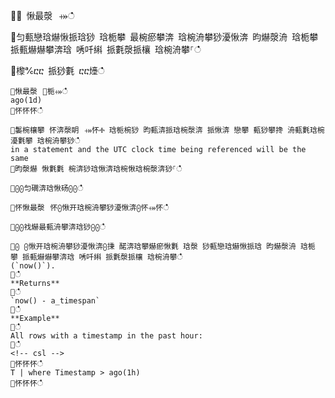 ਍⌀ 愀最漀⠀⤀ഀഀ
਍匀甀戀琀爀愀挀琀猀 琀栀攀 最椀瘀攀渀 琀椀洀攀猀瀀愀渀 昀爀漀洀 琀栀攀 挀甀爀爀攀渀琀 唀吀䌀 挀氀漀挀欀 琀椀洀攀⸀ഀഀ
਍㰀℀ⴀⴀ 挀猀氀 ⴀⴀ㸀ഀഀ
```਍愀最漀⠀㄀栀⤀ഀഀ
ago(1d)਍怀怀怀ഀഀ
਍䰀椀欀攀 怀渀漀眀⠀⤀怀Ⰰ 琀栀椀猀 昀甀渀挀琀椀漀渀 挀愀渀 戀攀 甀猀攀搀 洀甀氀琀椀瀀氀攀 琀椀洀攀猀ഀഀ
in a statement and the UTC clock time being referenced will be the same਍昀漀爀 愀氀氀 椀渀猀琀愀渀琀椀愀琀椀漀渀猀⸀ഀഀ
਍⨀⨀匀礀渀琀愀砀⨀⨀ഀഀ
਍怀愀最漀⠀怀⨀愀开琀椀洀攀猀瀀愀渀⨀怀⤀怀ഀഀ
਍⨀⨀䄀爀最甀洀攀渀琀猀⨀⨀ഀഀ
਍⨀ ⨀愀开琀椀洀攀猀瀀愀渀⨀㨀 䤀渀琀攀爀瘀愀氀 琀漀 猀甀戀琀爀愀挀琀 昀爀漀洀 琀栀攀 挀甀爀爀攀渀琀 唀吀䌀 挀氀漀挀欀 琀椀洀攀ഀഀ
(`now()`).਍ഀഀ
**Returns**਍ഀഀ
`now() - a_timespan`਍ഀഀ
**Example**਍ഀഀ
All rows with a timestamp in the past hour:਍ഀഀ
<!-- csl -->਍怀怀怀ഀഀ
T | where Timestamp > ago(1h)਍怀怀怀ഀഀ

